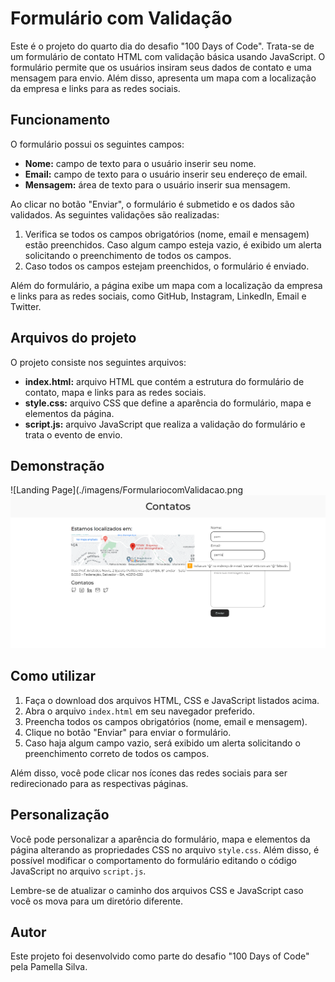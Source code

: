# Formulário com Validação

Este é o projeto do quarto dia do desafio "100 Days of Code". Trata-se de um formulário de contato HTML com validação básica usando JavaScript. O formulário permite que os usuários insiram seus dados de contato e uma mensagem para envio. Além disso, apresenta um mapa com a localização da empresa e links para as redes sociais.

## Funcionamento

O formulário possui os seguintes campos:

- **Nome:** campo de texto para o usuário inserir seu nome.
- **Email:** campo de texto para o usuário inserir seu endereço de email.
- **Mensagem:** área de texto para o usuário inserir sua mensagem.

Ao clicar no botão "Enviar", o formulário é submetido e os dados são validados. As seguintes validações são realizadas:

1. Verifica se todos os campos obrigatórios (nome, email e mensagem) estão preenchidos. Caso algum campo esteja vazio, é exibido um alerta solicitando o preenchimento de todos os campos.
2. Caso todos os campos estejam preenchidos, o formulário é enviado.

Além do formulário, a página exibe um mapa com a localização da empresa e links para as redes sociais, como GitHub, Instagram, LinkedIn, Email e Twitter.

## Arquivos do projeto

O projeto consiste nos seguintes arquivos:

- **index.html:** arquivo HTML que contém a estrutura do formulário de contato, mapa e links para as redes sociais.
- **style.css:** arquivo CSS que define a aparência do formulário, mapa e elementos da página.
- **script.js:** arquivo JavaScript que realiza a validação do formulário e trata o evento de envio.

## Demonstração

![Landing Page](./imagens/FormulariocomValidacao.png
![Landing Page com validação](./imagens/FormulariocomValidacaocomErro.png)

## Como utilizar

1. Faça o download dos arquivos HTML, CSS e JavaScript listados acima.
2. Abra o arquivo `index.html` em seu navegador preferido.
3. Preencha todos os campos obrigatórios (nome, email e mensagem).
4. Clique no botão "Enviar" para enviar o formulário.
5. Caso haja algum campo vazio, será exibido um alerta solicitando o preenchimento correto de todos os campos.

Além disso, você pode clicar nos ícones das redes sociais para ser redirecionado para as respectivas páginas.

## Personalização

Você pode personalizar a aparência do formulário, mapa e elementos da página alterando as propriedades CSS no arquivo `style.css`. Além disso, é possível modificar o comportamento do formulário editando o código JavaScript no arquivo `script.js`.

Lembre-se de atualizar o caminho dos arquivos CSS e JavaScript caso você os mova para um diretório diferente.

## Autor

Este projeto foi desenvolvido como parte do desafio "100 Days of Code" pela Pamella Silva.
